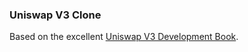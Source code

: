 ### Uniswap V3 Clone

Based on the excellent [Uniswap V3 Development Book](https://uniswapv3book.com/).
